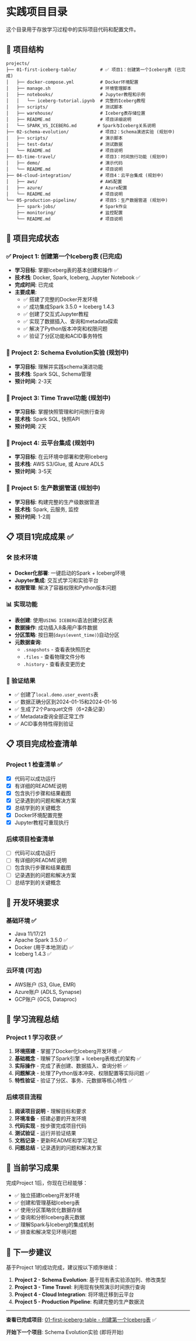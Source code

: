 # 实践项目目录

这个目录用于存放学习过程中的实际项目代码和配置文件。

## 📂 项目结构

```
projects/
├── 01-first-iceberg-table/         # ✅ 项目1：创建第一个Iceberg表 (已完成)
│   ├── docker-compose.yml          # Docker环境配置
│   ├── manage.sh                   # 环境管理脚本
│   ├── notebooks/                  # Jupyter教程和示例
│   │   └── iceberg-tutorial.ipynb  # 完整的Iceberg教程
│   ├── scripts/                    # 测试脚本
│   ├── warehouse/                  # Iceberg表存储位置
│   ├── README.md                   # 项目详细说明
│   └── SPARK_VS_ICEBERG.md        # Spark与Iceberg关系说明
├── 02-schema-evolution/            # 项目2：Schema演进实验 (规划中)
│   ├── scripts/                    # 演示脚本
│   ├── test-data/                  # 测试数据
│   └── README.md                   # 项目说明
├── 03-time-travel/                 # 项目3：时间旅行功能 (规划中)
│   ├── demo/                       # 演示代码
│   └── README.md                   # 项目说明
├── 04-cloud-integration/           # 项目4：云平台集成 (规划中)
│   ├── aws/                        # AWS配置
│   ├── azure/                      # Azure配置
│   └── README.md                   # 项目说明
└── 05-production-pipeline/         # 项目5：生产数据管道 (规划中)
    ├── spark-jobs/                 # Spark作业
    ├── monitoring/                 # 监控配置
    └── README.md                   # 项目说明
```

## 🎯 项目完成状态

### ✅ Project 1: 创建第一个Iceberg表 (已完成)
- **学习目标**: 掌握Iceberg表的基本创建和操作 ✅
- **技术栈**: Docker, Spark, Iceberg, Jupyter Notebook ✅
- **完成时间**: 已完成
- **主要成果**:
  - ✅ 搭建了完整的Docker开发环境
  - ✅ 成功集成Spark 3.5.0 + Iceberg 1.4.3
  - ✅ 创建了交互式Jupyter教程
  - ✅ 实现了数据插入、查询和metadata探索
  - ✅ 解决了Python版本冲突和权限问题
  - ✅ 验证了分区功能和ACID事务特性

### 🔄 Project 2: Schema Evolution实验 (规划中)
- **学习目标**: 理解并实践schema演进功能
- **技术栈**: Spark SQL, Schema管理
- **预计时间**: 2-3天

### 🔄 Project 3: Time Travel功能 (规划中)
- **学习目标**: 掌握快照管理和时间旅行查询
- **技术栈**: Spark SQL, 快照API
- **预计时间**: 2天

### 🔄 Project 4: 云平台集成 (规划中)
- **学习目标**: 在云环境中部署和使用Iceberg
- **技术栈**: AWS S3/Glue, 或 Azure ADLS
- **预计时间**: 3-5天

### 🔄 Project 5: 生产数据管道 (规划中)
- **学习目标**: 构建完整的生产级数据管道
- **技术栈**: Spark, 云服务, 监控
- **预计时间**: 1-2周

## 📋 项目1完成成果 ✅

### 🛠️ 技术环境
- **Docker化部署**: 一键启动的Spark + Iceberg环境
- **Jupyter集成**: 交互式学习和实验平台
- **权限管理**: 解决了容器权限和Python版本问题

### 📊 实现功能
- **表创建**: 使用`USING ICEBERG`语法创建分区表
- **数据操作**: 成功插入8条用户事件数据
- **分区策略**: 按日期(`days(event_time)`)自动分区
- **元数据查询**:
  - `.snapshots` - 查看表快照历史
  - `.files` - 查看物理文件分布
  - `.history` - 查看表变更历史

### 🎯 验证结果
- ✅ 创建了`local.demo.user_events`表
- ✅ 数据正确分区到2024-01-15和2024-01-16
- ✅ 生成了2个Parquet文件（6+2条记录）
- ✅ Metadata查询全部正常工作
- ✅ ACID事务特性得到验证

## 📋 项目完成检查清单

### Project 1 检查清单 ✅
- [x] 代码可以成功运行
- [x] 有详细的README说明
- [x] 包含执行步骤和结果截图
- [x] 记录遇到的问题和解决方案
- [x] 总结学到的关键概念
- [x] Docker环境配置完整
- [x] Jupyter教程可重现执行

### 后续项目检查清单
- [ ] 代码可以成功运行
- [ ] 有详细的README说明
- [ ] 包含执行步骤和结果截图
- [ ] 记录遇到的问题和解决方案
- [ ] 总结学到的关键概念

## 🔧 开发环境要求

### 基础环境 ✅
- Java 11/17/21
- Apache Spark 3.5.0 ✅
- Docker (用于本地测试) ✅
- Iceberg 1.4.3 ✅

### 云环境 (可选)
- AWS账户 (S3, Glue, EMR)
- Azure账户 (ADLS, Synapse)
- GCP账户 (GCS, Dataproc)

## 📖 学习流程总结

### Project 1 学习收获 ✅
1. **环境搭建** - 掌握了Docker化Iceberg开发环境 ✅
2. **基础概念** - 理解了Spark引擎 + Iceberg表格式的架构 ✅
3. **实际操作** - 完成了表创建、数据插入、查询分析 ✅
4. **问题解决** - 处理了Python版本冲突、权限配置等实际问题 ✅
5. **特性验证** - 验证了分区、事务、元数据等核心特性 ✅

### 后续项目流程
1. **阅读项目说明** - 理解目标和要求
2. **环境准备** - 搭建必要的开发环境
3. **代码实现** - 按步骤完成项目代码
4. **测试验证** - 运行并验证结果
5. **文档记录** - 更新README和学习笔记
6. **问题总结** - 记录遇到的问题和解决方案

## 🎯 当前学习成果

完成Project 1后，你现在已经能够：

- ✅ 独立搭建Iceberg开发环境
- ✅ 创建和管理基础Iceberg表
- ✅ 使用分区策略优化数据存储
- ✅ 查询和分析Iceberg表元数据
- ✅ 理解Spark与Iceberg的集成机制
- ✅ 排查和解决常见环境问题

## 🚀 下一步建议

基于Project 1的成功完成，建议按以下顺序继续：

1. **Project 2 - Schema Evolution**: 基于现有表实验添加列、修改类型
2. **Project 3 - Time Travel**: 利用现有快照演示时间旅行查询
3. **Project 4 - Cloud Integration**: 将环境迁移到云平台
4. **Project 5 - Production Pipeline**: 构建完整的生产数据流

---

**查看已完成项目**: [01-first-iceberg-table - 创建第一个Iceberg表](01-first-iceberg-table/README.md) ✅

**开始下一个项目**: Schema Evolution实验 (即将开始)
